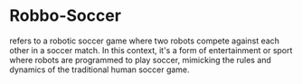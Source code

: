 # Robbo-Soccer
refers to a robotic soccer game where two robots compete against each other in a soccer match. In this context, it's a form of entertainment or sport where robots are programmed to play soccer, mimicking the rules and dynamics of the traditional human soccer game. 

